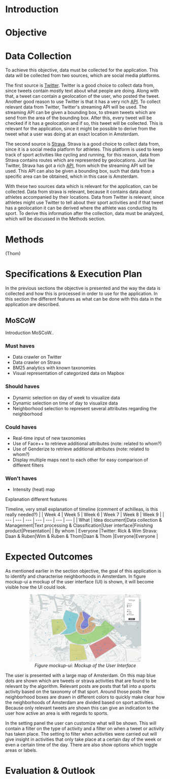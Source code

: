 # Introduction

# Objective

# Data Collection

To achieve this objective, data must be collected for the application. This data will be collected from two sources, which are social media platforms. 

The first source is [Twitter](https://twitter.com/). Twitter is a good choice to collect data from, since tweets contain mostly text about what people are doing. Along with that, a tweet can contain a geolocation of the user, who posted the tweet. Another good reason to use Twitter is that it has a very rich [API](https://dev.twitter.com/rest/public). To collect relevant data from Twitter, Twitter's streaming API will be used. The streaming API can be given a bounding box, to stream tweets which are send from the area of the bounding box. After this, every tweet will be checked if it has a geolocation and if so, this tweet will be collected. This is relevant for the application, since it might be possible to derive from the tweet what a user was doing at an exact location in Amsterdam.

The second source is [Strava](https://www.strava.com/). Strava is a good choice to collect data from, since it is a social media platform for athletes. This platform is used to keep track of sport activities like cycling and running, for this reason, data from Strava contains routes which are represented by geolocations. Just like Twitter, Strava has got a rich [API](https://strava.github.io/api/), from which the streaming API will be used. This API can also be given a bounding box, such that data from a specific area can be obtained, which in this case is Amsterdam.

With these two sources data which is relevant for the application, can be collected. Data from strava is relevant, because it contains data about athletes accompanied by their locations. Data from Twitter is relevant, since athletes might use Twitter to tell about their sport activities and if that tweet has a geolocation it can be derived where the athlete was conducting its sport. 
To derive this information after the collection, data must be analyzed, which will be discussed in the Methods section.

# Methods
(Thom)

# Specifications & Execution Plan
In the previous sections the objective is presented and the way the data is collected and how this is processed in order to use for the application. In this section the different features as what can be done with this data in the application are described.

## MoSCoW
Introduction MoSCoW..

### Must haves

- Data crawler on Twitter
- Data crawler on Strava
- BM25 analytics with known taxonomies
- Visual representation of categorized data on Mapbox

### Should haves

- Dynamic selection on day of week to visualize data
- Dynamic selection on time of day to visualize data
- Neighborhood selection to represent several attributes regarding the neighborhood

### Could haves

- Real-time input of new taxonomies
- Use of Face++ to retrieve additional attributes (note: related to whom?)
- Use of Genderize to retrieve additional attributes (note: related to whom?)
- Display multiple maps next to each other for easy comparison of different filters

### Won't haves
- Intensity (heat) map

Explanation different features

Timeline, very small explanation of timeline (comment of achilleas, is this really needed?)
|  |  Week 4 	|  Week 5 	| Week 6  	| Week 7  	| Week 8  	| Week 9	|
| --- | ---		| ---		| ---		| ---		| ---		| ---		|
| What | Idea document|Data collection & Management|Text processing & Classification|User interface|Finishing product|Presentation|
| By whom | Everyone  |Twitter: Rick & Wim Strava: Daan & Ruben|Wim & Ruben & Thom|Daan & Thom |Everyone|Everyone   |


# Expected Outcomes
As mentioned earlier in the section objective, the goal of this application is to identify and characterise neighborhoods in Amsterdam. In figure mockup-ui a mockup of the user interface (UI) is shown, it will become visible how the UI could look.
<p align="center">
  <img alt="Workbench electron-browser component" src="../images/mockup.png" width = "70%">
  <br><i>Figure mockup-ui: Mockup of the User Interface</i>
</p>
The user is presented with a large map of Amsterdam. On this map blue dots are shown which are tweets or strava activities that are found to be relevant by the algorithm. Relevant posts are posts that fall into a sports activity based on the taxonomy of that sport. Around those posts the neighborhood boxes are drawn in different colors to quickly make clear how the neighborhoods of Amsterdam are divided based on sport activities. Because only relevant tweets are shown this can give an indication to the user how active an area is with regards to sports.

In the setting panel the user can customize what will be shown. This will contain a filter on the type of activity and a filter on when a tweet or activity has taken place. The setting to filter when activities were carried out will give insight in activities that only take place at a certain day of the week or even a certain time of the day. There are also show options which toggle areas or labels.


# Evaluation & Outlook

